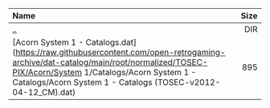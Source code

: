 |Name|Size|
|:---|---:|
|[..](../index.html)|DIR|
|[Acorn System 1 - Catalogs.dat](https://raw.githubusercontent.com/open-retrogaming-archive/dat-catalog/main/root/normalized/TOSEC-PIX/Acorn/System 1/Catalogs/Acorn System 1 - Catalogs/Acorn System 1 - Catalogs (TOSEC-v2012-04-12_CM).dat)|895|

